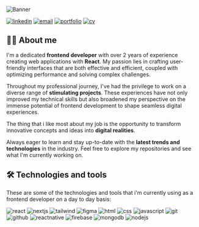 ![Banner]()

[![linkedin](https://img.shields.io/static/v1?label=&message=linkedin&color=0A66C2&logo=linkedin&logoColor=white&style=for-the-badge)](https://todo.com) 
[![email](https://img.shields.io/static/v1?label=&message=email&color=EA4335&logo=gmail&logoColor=white&style=for-the-badge)](mailto:sergio@sergiordg.com)
[![portfolio](https://img.shields.io/static/v1?label=&message=portfolio&color=000&logoColor=white&style=for-the-badge)](https://sergiordg.com)
[![cv](https://img.shields.io/static/v1?label=&message=download%20my%20cv&color=288f16&logo=read.cv&logoColor=white&style=for-the-badge)](mailto:sergiordg00@gmail.com)


## 👨‍💻 About me

I'm a dedicated **frontend developer** with over 2 years of experience creating web applications with **React**. My passion lies in crafting user-friendly interfaces that are both effective and efficient, coupled with optimizing performance and solving complex challenges.

Throughout my professional journey, I've had the privilege to work on a diverse range of **stimulating projects**. These experiences have not only improved my technical skills but also broadened my perspective on the immense potential of frontend development to shape seamless digital experiences.

The thing that i like most about my job is the opportunity to transform innovative concepts and ideas into **digital realities**.

Always eager to learn and stay up-to-date with the **latest trends and technologies** in the industry. Feel free to explore my repositories and see what I'm currently working on.

## 🛠 Technologies and tools

These are some of the technologies and tools that i'm currently using as a frontend developer on a day to day basis:

![react](https://img.shields.io/static/v1?label=&message=react&color=eaeffc&logo=react&logoColor=61DAFB&style=for-the-badge) 
![nextjs](https://img.shields.io/static/v1?label=&message=next.js&color=eaeffc&logo=next.js&logoColor=000&style=for-the-badge) 
![tailwind](https://img.shields.io/static/v1?label=&message=tailwind%20css&color=eaeffc&logo=tailwind%20css&logoColor=06B6D4&style=for-the-badge)
![figma](https://img.shields.io/static/v1?label=&message=figma&color=eaeffc&logo=figma&logoColor=F24E1E&style=for-the-badge)
![html](https://img.shields.io/static/v1?label=&message=html&color=eaeffc&logo=html5&logoColor=E34F26&style=for-the-badge) 
![css](https://img.shields.io/static/v1?label=&message=css&color=eaeffc&logo=css3&logoColor=1572B6&style=for-the-badge)
![javascript](https://img.shields.io/static/v1?label=&message=javascript&color=eaeffc&logo=javascript&logoColor=F7DF1E&style=for-the-badge) 
![git](https://img.shields.io/static/v1?label=&message=git&color=eaeffc&logo=git&logoColor=F05032&style=for-the-badge)
![github](https://img.shields.io/static/v1?label=&message=github&color=eaeffc&logo=github&logoColor=181717&style=for-the-badge) 
![reactnative](https://img.shields.io/static/v1?label=&message=react%20native&color=eaeffc&logo=react&logoColor=61DAFB&style=for-the-badge)
![firebase](https://img.shields.io/static/v1?label=&message=firebase&color=eaeffc&logo=firebase&logoColor=FFCA28&style=for-the-badge)
![mongodb](https://img.shields.io/static/v1?label=&message=mongodb&color=eaeffc&logo=mongodb&logoColor=47A248&style=for-the-badge)
![nodejs](https://img.shields.io/static/v1?label=&message=node.js&color=eaeffc&logo=node.js&logoColor=339933&style=for-the-badge)

